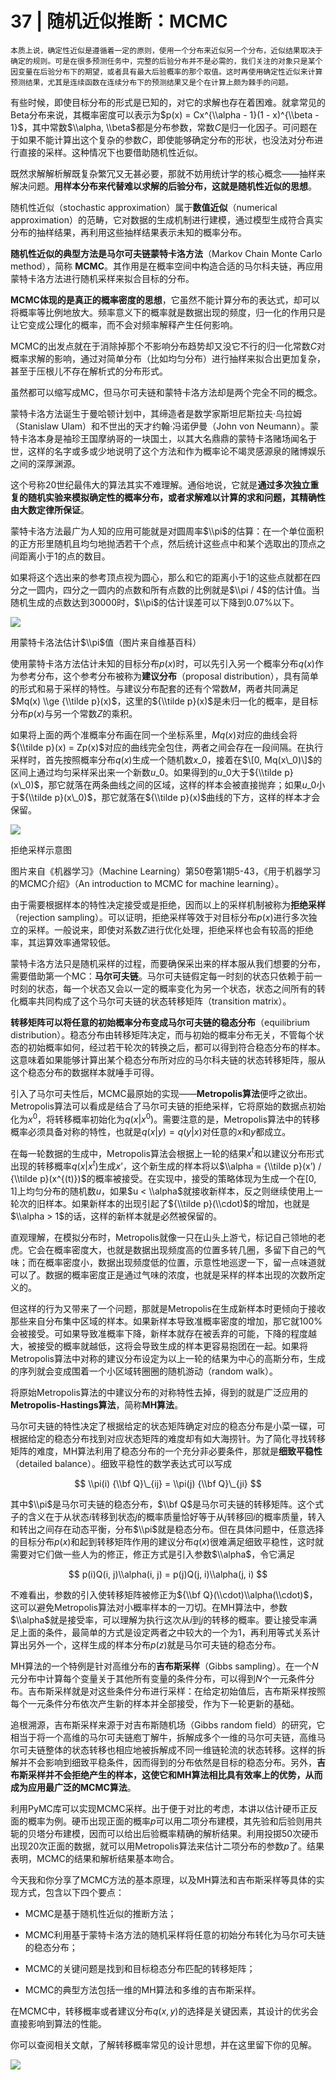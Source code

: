 # 37 | 随机近似推断：MCMC

    本质上说，确定性近似是遵循着一定的原则，使用一个分布来近似另一个分布，近似结果取决于确定的规则。可是在很多预测任务中，完整的后验分布并不是必需的，我们关注的对象只是某个因变量在后验分布下的期望，或者具有最大后验概率的那个取值。这时再使用确定性近似来计算预测结果，尤其是连续函数在连续分布下的预测结果又是个在计算上颇为棘手的问题。

有些时候，即使目标分布的形式是已知的，对它的求解也存在着困难。就拿常见的Beta分布来说，其概率密度可以表示为$p(x) = Cx^{\\alpha - 1}(1 - x)^{\\beta - 1}$，其中常数$\\alpha, \\beta$都是分布参数，常数$C$是归一化因子。可问题在于如果不能计算出这个复杂的参数$C$，即使能够确定分布的形状，也没法对分布进行直接的采样。这种情况下也要借助随机性近似。

既然求解解析解既复杂繁冗又无甚必要，那就不妨用统计学的核心概念——抽样来解决问题。**用样本分布来代替难以求解的后验分布，这就是随机性近似的思想**。

随机性近似（stochastic approximation）属于**数值近似**（numerical approximation）的范畴，它对数据的生成机制进行建模，通过模型生成符合真实分布的抽样结果，再利用这些抽样结果表示未知的概率分布。

**随机性近似的典型方法是马尔可夫链蒙特卡洛方法**（Markov Chain Monte Carlo method），简称 **MCMC**。其作用是在概率空间中构造合适的马尔科夫链，再应用蒙特卡洛方法进行随机采样来拟合目标的分布。

**MCMC体现的是真正的概率密度的思想**，它虽然不能计算分布的表达式，却可以将概率等比例地放大。频率意义下的概率就是数据出现的频度，归一化的作用只是让它变成公理化的概率，而不会对频率解释产生任何影响。

MCMC的出发点就在于消除掉那个不影响分布趋势却又没它不行的归一化常数$C$对概率求解的影响，通过对简单分布（比如均匀分布）进行抽样来拟合出更加复杂，甚至于压根儿不存在解析式的分布形式。

虽然都可以缩写成MC，但马尔可夫链和蒙特卡洛方法却是两个完全不同的概念。

蒙特卡洛方法诞生于曼哈顿计划中，其缔造者是数学家斯坦尼斯拉夫·乌拉姆（Stanislaw Ulam）和不世出的天才约翰·冯诺伊曼（John von Neumann）。蒙特卡洛本身是袖珍王国摩纳哥的一块国土，以其大名鼎鼎的蒙特卡洛赌场闻名于世，这样的名字或多或少地说明了这个方法和作为概率论不竭灵感源泉的赌博娱乐之间的深厚渊源。

这个号称20世纪最伟大的算法其实不难理解。通俗地说，它就是**通过多次独立重复的随机实验来模拟确定性的概率分布，或者求解难以计算的求和问题，其精确性由大数定律所保证**。

蒙特卡洛方法最广为人知的应用可能就是对圆周率$\\pi$的估算：在一个单位面积的正方形里随机且均匀地抛洒若干个点，然后统计这些点中和某个选取出的顶点之间距离小于1的点的数目。

如果将这个选出来的参考顶点视为圆心，那么和它的距离小于1的这些点就都在四分之一圆内，四分之一圆内的点数和所有点数的比例就是$\\pi / 4$的估计值。当随机生成的点数达到30000时，$\\pi$的估计误差可以下降到0.07%以下。

![](https://static001.geekbang.org/resource/image/eb/7a/eb0945aa2185df958f4568e58300e77a.gif)

用蒙特卡洛法估计$\\pi$值（图片来自维基百科）

使用蒙特卡洛方法估计未知的目标分布$p(x)$时，可以先引入另一个概率分布$q(x)$作为参考分布，这个参考分布被称为**建议分布**（proposal distribution），具有简单的形式和易于采样的特性。与建议分布配套的还有个常数$M$，两者共同满足$Mq(x) \\ge {\\tilde p}(x)$，这里的${\\tilde p}(x)$是未归一化的概率，是目标分布$p(x)$与另一个常数$Z$的乘积。

如果将上面的两个准概率分布画在同一个坐标系里，$Mq(x)$对应的曲线会将${\\tilde p}(x) = Zp(x)$对应的曲线完全包住，两者之间会存在一段间隔。在执行采样时，首先按照概率分布$q(x)$生成一个随机数$x\_0$，接着在$\[0, Mq(x\_0)\]$的区间上通过均匀采样采出来一个新数$u\_0$。如果得到的$u\_0$大于${\\tilde p}(x\_0)$，那它就落在两条曲线之间的区域，这样的样本会被直接抛弃；如果$u\_0$小于${\\tilde p}(x\_0)$，那它就落在${\\tilde p}(x)$曲线的下方，这样的样本才会保留。

![](https://static001.geekbang.org/resource/image/34/bd/34ccdb2c4ff5b1cd36db6c53cee6d3bd.png)

拒绝采样示意图

图片来自《机器学习》（Machine Learning）第50卷第1期5-43，《用于机器学习的MCMC介绍》（An introduction to MCMC for machine learning）。

由于需要根据样本的特性决定接受或是拒绝，因而以上的采样机制被称为**拒绝采样**（rejection sampling）。可以证明，拒绝采样等效于对目标分布$p(x)$进行多次独立的采样。一般说来，即使对系数$Z$进行优化处理，拒绝采样也会有较高的拒绝率，其运算效率通常较低。

蒙特卡洛方法只是随机采样的过程，而要确保采出来的样本服从我们想要的分布，需要借助第一个MC：**马尔可夫链**。马尔可夫链假定每一时刻的状态只依赖于前一时刻的状态，每一个状态又会以一定的概率变化为另一个状态，状态之间所有的转化概率共同构成了这个马尔可夫链的状态转移矩阵（transition matrix）。

**转移矩阵可以将任意的初始概率分布变成马尔可夫链的稳态分布**（equilibrium distribution）。稳态分布由转移矩阵决定，而与初始的概率分布无关，不管每个状态的初始概率如何，经过若干轮次的转换之后，都可以得到符合稳态分布的样本。这意味着如果能够计算出某个稳态分布所对应的马尔科夫链的状态转移矩阵，服从这个稳态分布的数据样本就唾手可得。

引入了马尔可夫性后，MCMC最原始的实现——**Metropolis算法**便呼之欲出。Metropolis算法可以看成是结合了马尔可夫链的拒绝采样，它将原始的数据点初始化为$x^{0}$，将转移概率初始化为$q(x | x^{0})$。需要注意的是，Metropolis算法中的转移概率必须具备对称的特性，也就是$q(x | y) = q(y | x)$对任意的$x$和$y$都成立。

在每一轮数据的生成中，Metropolis算法会根据上一轮的结果$x^{t}$和以建议分布形式出现的转移概率$q(x | x^{t})$生成$x’$，这个新生成的样本将以$\\alpha = {\\tilde p}(x’) / {\\tilde p}(x^{(t)})$的概率被接受。在实现中，接受的策略体现为生成一个在\[0, 1\]上均匀分布的随机数$u$，如果$u < \\alpha$就接收新样本，反之则继续使用上一轮次的旧样本。如果新样本的出现引起了${\\tilde p}(\\cdot)$的增加，也就是$\\alpha > 1$的话，这样的新样本就是必然被保留的。

直观理解，在模拟分布时，Metropolis就像一只在山头上游弋，标记自己领地的老虎。它会在概率密度大，也就是数据出现频度高的位置多转几圈，多留下自己的气味；而在概率密度小，数据出现频度低的位置，示意性地巡逻一下，留一点味道就可以了。数据的概率密度正是通过气味的浓度，也就是采样的样本出现的次数所定义的。

但这样的行为又带来了一个问题，那就是Metropolis在生成新样本时更倾向于接收那些来自分布集中区域的样本。如果新样本导致准概率密度的增加，那它就100%会被接受。可如果导致准概率下降，新样本就存在被丢弃的可能，下降的程度越大，被接受的概率就越低，这将会导致生成的样本更容易抱团在一起。如果将Metropolis算法中对称的建议分布设定为以上一轮的结果为中心的高斯分布，生成的序列就会变成围着一个小区域转圈圈的随机游动（random walk）。

将原始Metropolis算法的中建议分布的对称特性去掉，得到的就是广泛应用的**Metropolis-Hastings算法**，简称**MH算法**。

马尔可夫链的特性决定了根据给定的状态矩阵确定对应的稳态分布是小菜一碟，可根据给定的稳态分布找到对应状态矩阵的难度却有如大海捞针。为了简化寻找转移矩阵的难度，MH算法利用了稳态分布的一个充分非必要条件，那就是**细致平稳性**（detailed balance）。细致平稳性的数学表达式可以写成

$$ \\pi(i) {\\bf Q}\_{ij} = \\pi(j) {\\bf Q}\_{ji} $$

其中$\\pi$是马尔可夫链的稳态分布，$\\bf Q$是马尔可夫链的转移矩阵。这个式子的含义在于从状态$i$转移到状态$j$的概率质量恰好等于从$j$转移回$i$的概率质量，转入和转出之间存在动态平衡，分布$\\pi$就是稳态分布。但在具体问题中，任意选择的目标分布$p(x)$和起到转移矩阵作用的建议分布$q(x)$很难满足细致平稳性，这时就需要对它们做一些人为的修正，修正方式是引入参数$\\alpha$，令它满足

$$ p(i)Q(i, j)\\alpha(i, j) = p(j)Q(j, i)\\alpha(j, i) $$

不难看出，参数的引入使转移矩阵被修正为${\\bf Q}(\\cdot)\\alpha(\\cdot)$，这可以避免Metropolis算法对小概率样本的一刀切。在MH算法中，参数$\\alpha$就是接受率，可以理解为执行这次从$i$到$j$的转移的概率。要让接受率满足上面的条件，最简单的方式是设定两者之中较大的一个为1，再利用等式关系计算出另外一个，这样生成的样本分布$p(z)$就是马尔可夫链的稳态分布。

MH算法的一个特例是针对高维分布的**吉布斯采样**（Gibbs sampling）。在一个$N$元分布中计算每个变量关于其他所有变量的条件分布，可以得到$N$个一元条件分布。吉布斯采样就是对这些条件分布进行采样：在给定初始值后，吉布斯采样按照每个一元条件分布依次产生新的样本并全部接受，作为下一轮更新的基础。

追根溯源，吉布斯采样来源于对吉布斯随机场（Gibbs random field）的研究，它相当于将一个高维的马尔可夫链庖丁解牛，拆解成多个一维的马尔可夫链，高维马尔可夫链整体的状态转移也相应地被拆解成不同一维链轮流的状态转移。这样的拆解并不会影响到细致平稳条件，因而得到的分布依然是目标的稳态分布。另外，**吉布斯采样并不会拒绝产生的样本，这使它和MH算法相比具有效率上的优势，从而成为应用最广泛的MCMC算法**。

利用PyMC库可以实现MCMC采样。出于便于对比的考虑，本讲以估计硬币正反面的概率为例。硬币出现正面的概率$p$可以用二项分布建模，其先验和后验则用共轭的贝塔分布建模，因而可以给出后验概率精确的解析结果。利用投掷50次硬币出现20次正面的数据，就可以用Metropolis算法来估计二项分布的参数$p$了。结果表明，MCMC的结果和解析结果基本吻合。

今天我和你分享了MCMC方法的基本原理，以及MH算法和吉布斯采样等具体的实现方式，包含以下四个要点：

*   MCMC是基于随机性近似的推断方法；
    
*   MCMC利用基于蒙特卡洛方法的随机采样将任意的初始分布转化为马尔可夫链的稳态分布；
    
*   MCMC的关键问题是找到和目标稳态分布匹配的转移矩阵；
    
*   MCMC的典型方法包括一维的MH算法和多维的吉布斯采样。
    

在MCMC中，转移概率或者建议分布$q(x, y)$的选择是关键因素，其设计的优劣会直接影响到算法的性能。

你可以查阅相关文献，了解转移概率常见的设计思想，并在这里留下你的见解。

![](https://static001.geekbang.org/resource/image/b6/95/b6a23dde9947f887513575d2a35c4795.jpg)
    